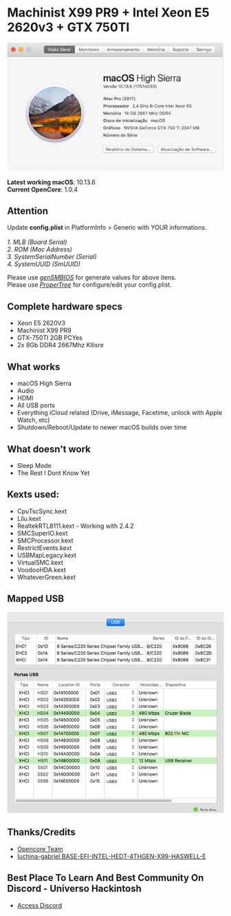 # Machinist X99 PR9 + Intel Xeon E5 2620v3 + GTX 750TI

![about-12 3 1](https://raw.githubusercontent.com/nilsen-daniel/EFI-X99-PR9-INTEL-XEON-E5-2620V3/refs/heads/main/Images/SpecsX99.png)

**Latest working macOS**: 10.13.6
<br>
**Current OpenCore**: 1.0.4

## Attention 
Update **config.plist** in PlatformInfo > Generic with YOUR informations.
<br><br>
*1. MLB (Board Serial)
<br>
2. ROM (Mac Address)
<br>
3. SystemSerialNumber (Serial)
<br>
4. SystemUUID (SmUUID)*

Please use [*genSMBIOS*](https://github.com/corpnewt/GenSMBIOS/archive/refs/heads/master.zip) for generate values for above itens.
<br>
Please use [*ProperTree*](https://github.com/corpnewt/ProperTree/archive/refs/heads/master.zip) for configure/edit your config.plist.

## Complete hardware specs
- Xeon E5 2620V3
- Machinist X99 PR9
- GTX-750TI 2GB PCYes
- 2x 8Gb DDR4 2667Mhz Kllisre

## What works
- macOS High Sierra
- Audio
- HDMI
- All USB ports
- Everything iCloud related (Drive, iMessage, Facetime, unlock with Apple Watch, etc)
- Shutdown/Reboot/Update to newer macOS builds over time

## What doesn't work
- Sleep Mode
- The Rest I Dont Know Yet

## Kexts used:
- CpuTscSync.kext
- Lilu.kext
- RealtekRTL8111.kext - Working with 2.4.2
- SMCSuperIO.kext
- SMCProcessor.kext
- RestrictEvents.kext
- USBMapLegacy.kext
- VirtualSMC.kext
- VoodooHDA.kext
- WhateverGreen.kext

## Mapped USB
![about-12 3 1](https://raw.githubusercontent.com/nilsen-daniel/EFI-X99-PR9-INTEL-XEON-E5-2620V3/refs/heads/main/Images/USBmap.png)

## Thanks/Credits
- [Opencore Team](https://dortania.github.io/getting-started/)
- [luchina-gabriel BASE-EFI-INTEL-HEDT-4THGEN-X99-HASWELL-E](https://github.com/luchina-gabriel/BASE-EFI-INTEL-HEDT-4THGEN-X99-HASWELL-E-PUBLIC)

## Best Place To Learn And Best Community On Discord - Universo Hackintosh
- [Access Discord](https://discord.universohackintosh.com.br)
